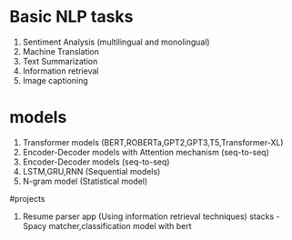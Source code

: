 # Basic NLP tasks

1. Sentiment Analysis (multilingual and monolingual)
2. Machine Translation
3. Text Summarization
4. Information retrieval
5. Image captioning


# models

1. Transformer models (BERT,ROBERTa,GPT2,GPT3,T5,Transformer-XL)
2. Encoder-Decoder models with Attention mechanism (seq-to-seq)
3. Encoder-Decoder models (seq-to-seq)
4. LSTM,GRU,RNN (Sequential models)
5. N-gram model (Statistical model)


#projects

1. Resume parser app (Using information retrieval techniques)
  stacks - Spacy matcher,classification model with bert 
   
